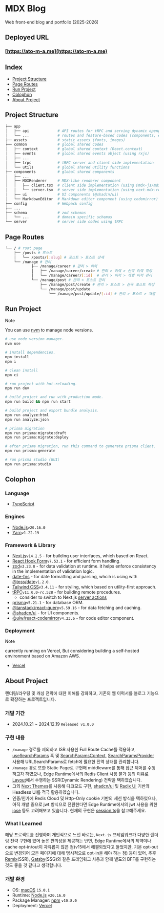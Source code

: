 # MDX Blog
Web front-end blog and portfolio (2025-2026)

## Deployed URL

### [https://ato-m-a.me](https://ato-m-a.me)

## Index
- [Project Structure](#Project-Structure)
- [Page Routes](#Page-Routes)
- [Run Project](#Run-Project)
- [Colophon](#Colophon)
- [About Project](#About-Project)

## Project Structure

```bash
├── app
│   ├── api             # API routes for tRPC and serving dynamic opengraph images.
│   └── ...             # routes and feature-based codes (components, etc...)
├── assets              # static assets (fonts, images)
├── common              # global shared codes
│   ├── context         # global shared context (React.context)
│   ├── events          # global shared events object (using rxjs)
│   ├── ...
│   ├── trpc            # tRPC server and client side implementation
│   └── utils           # global shared utility functions
├── components          # global shared components
│   ├── ...
│   ├── MDXRenderer     # MDX-like renderer component
│   │   ├── client.tsx  # client side implementation (using @mdx-js/mdx)
│   │   └── server.tsx  # server side implementation (using next-mdx-remote)
│   ├── ui              # UI components (@shadcn/ui)
│   └── MarkdownEditor  # Markdown editor component (using codemirror)
├── config              # Webpack config
├── ...
├── schema              # zod schemas
│   └── ...             # domain specific schemas
└── server              # server side codes using tRPC
```

## Page Routes

```bash
└── / # root page
    ├── /posts # 포스트
    │   └── /posts/[:slug] # 포스트 > 포스트 상세
    └── /manage # 관리
            ├── /manage/career # 관리 > 이력
            │   ├── /manage/career/create # 관리 > 이력 > 신규 이력 작성
            │   └── /manage/career/[:id]  # 관리 > 이력 > 개별 이력 관리
            └── /manage/post # 관리 > 포스트 관리
                ├── /manage/post/create # 관리 > 포스트 > 신규 포스트 작성
                └── /manage/post/update
                    └── /manage/post/update/[:id] # 관리 > 포스트 > 개별 
```

## Run Project

> [!NOTE]
> You can use [nvm](https://github.com/nvm-sh/nvm) to manage node versions.

```bash
# use node version manager.
nvm use

# install dependencies.
npm install
npm i

# clean install
npm ci

# run project with hot-reloading.
npm run dev

# build project and run with production mode.
npm run build && npm run start

# build project and export bundle analysis.
npm run analyze:html
npm run analyze:json

# prisma migration
npm run prisma:migrate:draft
npm run prisma:migrate:deploy

# after prisma migration, run this command to generate prisma client.
npm run prisma:generate

# run prisma studio (GUI)
npm run prisma:studio
```

## Colophon

### Language
- [TypeScript](https://www.typescriptlang.org/)

### Engines
- [Node.js](https://nodejs.org/)`v20.16.0`
- [Yarn](https://yarnpkg.com/)`v1.22.19`

### Framework & Library
- [Next.js](https://github.com/vercel/next.js)`v14.2.5` - for building user interfaces, which based on React.
- [React Hook Form](https://github.com/react-hook-form/react-hook-form)`v7.53.1` - for efficient form handling.
- [zod](https://github.com/colinhacks/zod)`v3.23.8` - for data validation at runtime. it helps enforce consistency in the implementation of validation logic.
- [date-fns](https://github.com/date-fns/date-fns) - for date formatting and parsing, whcih is using with [@toss/date](https://github.com/toss/date)`v1.2.0`.
- [Tailwind CSS](https://github.com/tailwindcss/tailwindcss)`v3.4.11` - for styling, which based on utility-first approach.
- [tRPC](https://github.com/trpc/trpc)`v11.0.0-rc.528` - for building remote procedures.
  - consider to switch to Next.js [server actions](https://nextjs.org/docs/app/building-your-application/data-fetching/server-actions-and-mutations)
- [prisma](https://github.com/prisma/prisma)`v5.21.1` - for database ORM.
- [@tanstack/react-query](https://github.com/TanStack/query)`v5.59.16` - for data fetching and caching.
- [@shadcn/ui](https://ui.shadcn.com/) - for UI components.
- [@uiw/react-codemirror](https://github.com/uiwjs/react-codemirror)`v4.23.6` - for code editor component.

### Deployment
> [!NOTE]
> currently running on Vercel, But considering building a self-hosted environment based on Amazon AWS.

- [Vercel](https://vercel.com)

## About Project

렌더링/라우팅 및 캐싱 전략에 대한 이해를 강화하고, 기존의 웹 이력서를 블로그 기능으로 확장하는 프로젝트입니다.

### 개발 기간
- 2024.10.21 ~ 2024.12.19 `Released v1.0.0`

### 구현 내용

- `/manage` 경로를 제외하고 ISR 사용한 Full Route Cache를 적용하고, [useSearchParams](https://github.com/ato-m-a/mdx-blog/blob/main/common/hooks/useSearchParams.ts) 훅 및 [SearchParamsContext](https://github.com/ato-m-a/mdx-blog/blob/main/common/context/searchParams/index.ts), [SearchParamsProvider](https://github.com/ato-m-a/mdx-blog/blob/main/components/Providers/SearchParamsProvider.tsx) 사용해 URLSearchParams로 fetch에 필요한 전역 상태를 관리합니다.
- `/manage` 경로 또한 Static Page로 구현해 middleware를 통해 접근 제어를 수행하고자 하였으나, Edge Runtime에서의 Redis Client 사용 불가 등의 이유로
[Layout](https://github.com/ato-m-a/mdx-blog/blob/main/app/manage/layout.tsx)에서 수행하는 SSR(Dynamic Rendering) 전략을 택하였습니다.
- 그외 [Next Themes](https://github.com/pacocoursey/next-themes)를 사용해 다크모드 구현, [shadcn/ui](https://github.com/shadcn-ui/ui) 및
[Radix UI](https://www.radix-ui.com) 기반의 Headless UI를 적극 활용하였습니다.
- 인증/인가에 Redis Cloud 및 Http-Only cookie 기반의 세션 방식을 택하였으나, 아직 개발 중으로 jwt 방식으로 전환한다면 Edge Runtime에서의 jwt 사용을 위한 [jose](https://github.com/panva/jose) 등도 고려해보고 있습니다. 현재의 구현은 [session.ts](https://github.com/ato-m-a/mdx-blog/blob/main/server/trpc/lib/session.ts)을 참고해주세요.

### What I Learned

해당 프로젝트를 진행하며 개인적으로 느낀 바로는, `Next.js` 프레임워크가 다양한 렌더링 전략 구현에 있어 높은 편의성을 제공하는 반면, Edge Runtime에서의 제약이나
cache opt-in/out이 자유롭지 않은 점(v15에서 해결되었다고 들었지만, 기본 opt-out으로 변경되어 모든 페이지에 대해 명시적으로 opt-in을 해야 하는 점) 등이 있어,
추후 [Remix](https://github.com/remix-run/remix)(SSR), [Gatsby](https://github.com/gatsbyjs/gatsby)(SSG)와 같은 프레임워크 사용과 함께 별도의 BFF를 구현하는 것도 좋을 것 같다고 생각합니다.

### 개발 환경
- OS: [macOS](https://www.apple.com/macos) `15.0.1`
- Runtime: [Node.js](https://github.com/nodejs/node) `v20.16.0`
- Package Manager: [npm](https://github.com/npm/cli) `v10.8.0`
- Deployment: [Vercel](https://vercel.com)